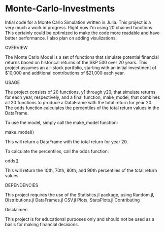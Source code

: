 # Monte-Carlo-Investments
Intial code for a Monte Carlo Simulation written in Julia. This project is a very much a work in progress. Right now I'm using 20 chained functions. This certainly could be optimized to make the code more readable and have better performance. I also plan on adding visulizations. 

OVERVIEW

The Monte Carlo Model is a set of functions that simulate potential financial returns based on historical returns of the S&P 500 over 20 years. This project assumes an all-stock portfolio, starting with an initial investment of $10,000 and additional contributions of $21,000 each year.

USAGE

The project consists of 20 functions, y1 through y20, that simulate returns for each year, respectively, and a final function, make_model, that combines all 20 functions to produce a DataFrame with the total return for year 20. The odds function calculates the percentiles of the total return values in the DataFrame.

To use the model, simply call the make_model function:

make_model()

This will return a DataFrame with the total return for year 20.

To calculate the percentiles, call the odds function:

odds()

This will return the 10th, 70th, 80th, and 90th percentiles of the total return values.

DEPENDENCIES

This project requires the use of the Statistics.jl package, using Random.jl, Distributions.jl DataFrames.jl CSV.jl Plots, StatsPlots.jl
Contributing


Disclaimer:

This project is for educational purposes only and should not be used as a basis for making financial decisions.
